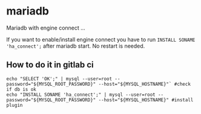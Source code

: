 # mariadb
Mariadb with engine connect ...

If you want to enable/install engine connect you have to run `INSTALL SONAME 'ha_connect';` after mariadb start.
No restart is needed.

## How to do it in gitlab ci
```
echo "SELECT 'OK';" | mysql --user=root --password="${MYSQL_ROOT_PASSWORD}" --host="${MYSQL_HOSTNAME}"` #check if db is ok
echo "INSTALL SONAME 'ha_connect';" | mysql --user=root --password="${MYSQL_ROOT_PASSWORD}" --host="${MYSQL_HOSTNAME}" #install plugin
```
